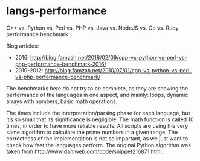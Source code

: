 # langs-performance
C++ vs. Python vs. Perl vs. PHP vs. Java vs. NodeJS vs. Go vs. Ruby performance benchmark

Blog articles:
* 2016: http://blog.famzah.net/2016/02/09/cpp-vs-python-vs-perl-vs-php-performance-benchmark-2016/
* 2010-2012: http://blog.famzah.net/2010/07/01/cpp-vs-python-vs-perl-vs-php-performance-benchmark/

The benchmarks here do not try to be complete, as they are showing the performance of the languages in one aspect, and mainly: loops, dynamic arrays with numbers, basic math operations.

The times include the interpretation/parsing phase for each language, but it’s so small that its significance is negligible. The math function is called 10 times, in order to have more reliable results. All scripts are using the very same algorithm to calculate the prime numbers in a given range. The correctness of the implementation is not so important, as we just want to check how fast the languages perform. The original Python algorithm was taken from http://www.daniweb.com/code/snippet216871.html.

